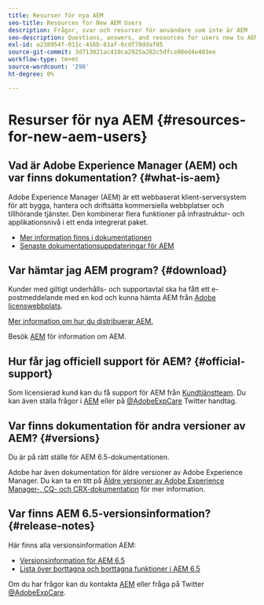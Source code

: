 ```yaml
---
title: Resurser för nya AEM
seo-title: Resources for New AEM Users
description: Frågor, svar och resurser för användare som inte är AEM
seo-description: Questions, answers, and resources for users new to AEM
exl-id: a238954f-011c-416b-81af-6cdf78ddaf85
source-git-commit: 3d713021ac410ca2925a282c5dfca98ed4e483ee
workflow-type: tm+mt
source-wordcount: '298'
ht-degree: 0%

---
```


# Resurser för nya AEM {#resources-for-new-aem-users}

## Vad är Adobe Experience Manager (AEM) och var finns dokumentation? {#what-is-aem}

Adobe Experience Manager (AEM) är ett webbaserat klient-serversystem för att bygga, hantera och driftsätta kommersiella webbplatser och tillhörande tjänster. Den kombinerar flera funktioner på infrastruktur- och applikationsnivå i ett enda integrerat paket.

* [Mer information finns i dokumentationen](/help/sites-deploying/home.md)
* [Senaste dokumentationsuppdateringar för AEM](https://experienceleague.adobe.com/docs/experience-manager-release-information/aem-release-updates/doc-updates/documentation-updates.html?lang=en)

## Var hämtar jag AEM program? {#download}

Kunder med giltigt underhålls- och supportavtal ska ha fått ett e-postmeddelande med en kod och kunna hämta AEM från [Adobe licenswebbplats](https://licensing.adobe.com/).

[Mer information om hur du distribuerar AEM.](/help/sites-deploying/home.md)

Besök [AEM](https://experienceleague.adobe.com/docs/experience-manager-release-information/aem-release-updates/aem-releases-updates.html?lang=en) för information om AEM.

## Hur får jag officiell support för AEM? {#official-support}

Som licensierad kund kan du få support för AEM från [Kundtjänstteam](https://experienceleague.adobe.com/?support-solution=General#support). Du kan även ställa frågor i [AEM](https://experienceleaguecommunities.adobe.com:443/t5/adobe-experience-manager/ct-p/adobe-experience-manager-community) eller på [@AdobeExpCare](https://twitter.com/adobeexpcare) Twitter handtag.

## Var finns dokumentation för andra versioner av AEM? {#versions}

Du är på rätt ställe för AEM 6.5-dokumentationen.

Adobe har även dokumentation för äldre versioner av Adobe Experience Manager. Du kan ta en titt på [Äldre versioner av Adobe Experience Manager-, CQ- och CRX-dokumentation](https://experienceleague.adobe.com/docs/experience-manager-release-information/aem-release-updates/previous-updates/aem-previous-versions.html) för mer information.

## Var finns AEM 6.5-versionsinformation? {#release-notes}

Här finns alla versionsinformation AEM:

* [Versionsinformation för AEM 6.5](/help/release-notes/home.md)
* [Lista över borttagna och borttagna funktioner i AEM 6.5](/help/release-notes/deprecated-removed-features.md)

Om du har frågor kan du kontakta [AEM](https://help-forums.adobe.com/content/adobeforums/en/experience-manager-forum/adobe-experience-manager.html) eller fråga på Twitter [@AdobeExpCare](https://twitter.com/adobeexpcare).
